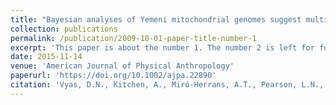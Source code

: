 ```yaml
---
title: "Bayesian analyses of Yemeni mitochondrial genomes suggest multiple migration events with Africa and Western Eurasia"
collection: publications
permalink: /publication/2009-10-01-paper-title-number-1
excerpt: 'This paper is about the number 1. The number 2 is left for future work.'
date: 2015-11-14
venue: 'American Journal of Physical Anthropology'
paperurl: 'https://doi.org/10.1002/ajpa.22890'
citation: 'Vyas, D.N., Kitchen, A., Miró-Herrans, A.T., Pearson, L.N., Al-Meeri, A. and Mulligan, C.J. (2016). &quot;Bayesian analyses of Yemeni mitochondrial genomes suggest multiple migration events with Africa and Western Eurasia.&quot; <i>Am. J. Phys. Anthropol.</i>. 159:382-393.'
---
```

